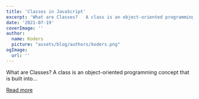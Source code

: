 ```yaml
---
title: 'Classes in JavaScript'
excerpt: 'What are Classes?   A class is an object-oriented programming concept that is built into...'
date: '2021-07-19'
coverImage: ''
author:
  name: Koders
  picture: "assets/blog/authors/koders.png"
ogImage:
  url: ''
---
```


What are Classes?   A class is an object-oriented programming concept that is built into...

[Read more](https://dev.to/christensenjoe/classes-in-javascript-f9g)
